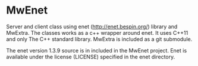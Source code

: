 MwEnet
======
Server and client class using enet (http://enet.bespin.org/) library and MwExtra. The classes works as a c++ wrapper around enet.
It uses C++11 and only The C++ standard library. MwExtra is included as a git submodule.

The enet version 1.3.9 source is in included in the MwEnet project. Enet is available under the license (LICENSE) specified in the enet directory.